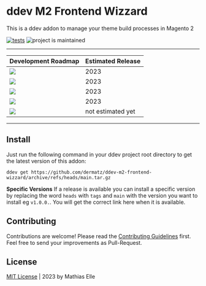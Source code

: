 # ddev M2 Frontend Wizzard
This is a ddev addon to manage your theme build processes in Magento 2

[![tests](https://github.com/dermatz/ddev-m2-frontend-wizzard/actions/workflows/tests.yml/badge.svg)](https://github.com/ddev/ddev-addon-template/actions/workflows/tests.yml) ![project is maintained](https://img.shields.io/maintenance/yes/2024.svg)

---

|Development Roadmap | Estimated Release
|-|-|
|<img src="https://img.shields.io/badge/Magento_2_(latest)-WIP-FFA726">| 2023
|<img src="https://img.shields.io/badge/Magento_2_Hyvä_1.1x-under_review-FFF59D">| 2023
|<img src="https://img.shields.io/badge/Magento_2_Hyvä_1.2x-under_review-FFF59D">| 2023
|<img src="https://img.shields.io/badge/Magento_2_Hyvä_Fallback-planed-1A237E">| 2023
|<img src="https://img.shields.io/badge/Magento_1 (_MageOne_)-planned-%23ccc">| not estimated yet

---
## Install
Just run the following command in your ddev project root directory to get the latest version of this addon:
```shell
ddev get https://github.com/dermatz/ddev-m2-frontend-wizzard/archive/refs/heads/main.tar.gz
```
**Specific Versions**
If a release is available you can install a specific version by replacing the word `heads` with `tags` and `main` with the version you want to install eg `v1.0.0.`. You will get the correct link here when it is available.

## Contributing
Contributions are welcome! Please read the [Contributing Guidelines](./CONTRIBUTING.md) first.
Feel free to send your improvements as Pull-Request.

## License
[MIT License](./MIT-LICENSES.md) | 2023 by Mathias Elle
